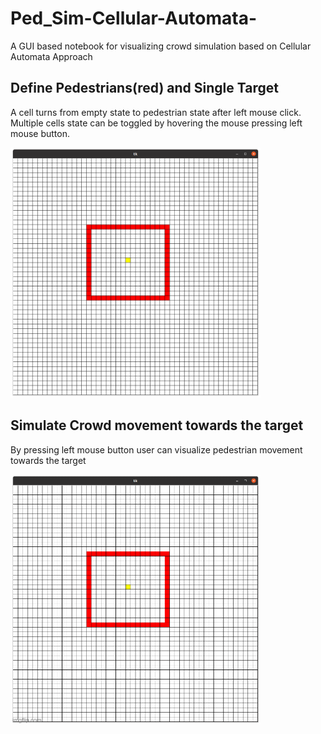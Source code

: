 # Ped_Sim-Cellular-Automata-
A GUI based notebook for visualizing crowd simulation based on Cellular Automata Approach

## Define Pedestrians(red) and Single Target
A cell turns from empty state to pedestrian state after left mouse click. Multiple cells state can be toggled by hovering the mouse pressing left mouse button.

<img src="images/Screenshot from 2022-09-30 04-14-26.png" height=400 width=400>

## Simulate Crowd movement towards the target 
By pressing left mouse button user can visualize pedestrian movement towards the target 

<img src="images/6v7inr.gif" height="400" width="400" />
